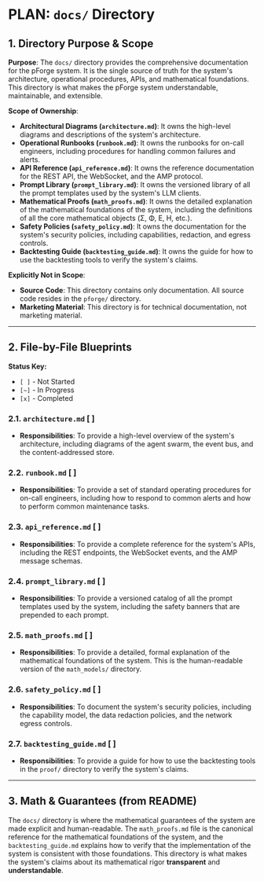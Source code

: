 # PLAN: `docs/` Directory

## 1. Directory Purpose & Scope

**Purpose**: The `docs/` directory provides the comprehensive documentation for the pForge system. It is the single source of truth for the system's architecture, operational procedures, APIs, and mathematical foundations. This directory is what makes the pForge system understandable, maintainable, and extensible.

**Scope of Ownership**:

*   **Architectural Diagrams (`architecture.md`)**: It owns the high-level diagrams and descriptions of the system's architecture.
*   **Operational Runbooks (`runbook.md`)**: It owns the runbooks for on-call engineers, including procedures for handling common failures and alerts.
*   **API Reference (`api_reference.md`)**: It owns the reference documentation for the REST API, the WebSocket, and the AMP protocol.
*   **Prompt Library (`prompt_library.md`)**: It owns the versioned library of all the prompt templates used by the system's LLM clients.
*   **Mathematical Proofs (`math_proofs.md`)**: It owns the detailed explanation of the mathematical foundations of the system, including the definitions of all the core mathematical objects (Σ, Φ, E, H, etc.).
*   **Safety Policies (`safety_policy.md`)**: It owns the documentation for the system's security policies, including capabilities, redaction, and egress controls.
*   **Backtesting Guide (`backtesting_guide.md`)**: It owns the guide for how to use the backtesting tools to verify the system's claims.

**Explicitly Not in Scope**:

*   **Source Code**: This directory contains only documentation. All source code resides in the `pforge/` directory.
*   **Marketing Material**: This directory is for technical documentation, not marketing material.

---

## 2. File-by-File Blueprints

**Status Key:**
*   `[ ]` - Not Started
*   `[~]` - In Progress
*   `[x]` - Completed

### 2.1. `architecture.md` [ ]

*   **Responsibilities**: To provide a high-level overview of the system's architecture, including diagrams of the agent swarm, the event bus, and the content-addressed store.

### 2.2. `runbook.md` [ ]

*   **Responsibilities**: To provide a set of standard operating procedures for on-call engineers, including how to respond to common alerts and how to perform common maintenance tasks.

### 2.3. `api_reference.md` [ ]

*   **Responsibilities**: To provide a complete reference for the system's APIs, including the REST endpoints, the WebSocket events, and the AMP message schemas.

### 2.4. `prompt_library.md` [ ]

*   **Responsibilities**: To provide a versioned catalog of all the prompt templates used by the system, including the safety banners that are prepended to each prompt.

### 2.5. `math_proofs.md` [ ]

*   **Responsibilities**: To provide a detailed, formal explanation of the mathematical foundations of the system. This is the human-readable version of the `math_models/` directory.

### 2.6. `safety_policy.md` [ ]

*   **Responsibilities**: To document the system's security policies, including the capability model, the data redaction policies, and the network egress controls.

### 2.7. `backtesting_guide.md` [ ]

*   **Responsibilities**: To provide a guide for how to use the backtesting tools in the `proof/` directory to verify the system's claims.

---

## 3. Math & Guarantees (from README)

The `docs/` directory is where the mathematical guarantees of the system are made explicit and human-readable. The `math_proofs.md` file is the canonical reference for the mathematical foundations of the system, and the `backtesting_guide.md` explains how to verify that the implementation of the system is consistent with those foundations. This directory is what makes the system's claims about its mathematical rigor **transparent** and **understandable**.

